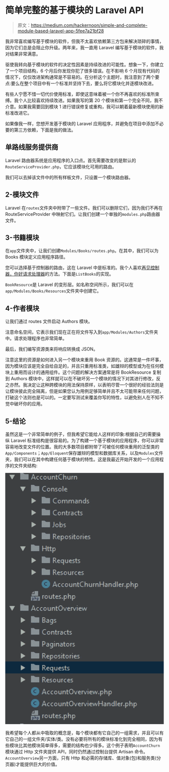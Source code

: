 # 简单完整的基于模块的 Laravel API

> 原文：<https://medium.com/hackernoon/simple-and-complete-module-based-laravel-app-5fee7a21bf28>

我非常喜欢编写基于模块的软件，但我不太喜欢依赖第三方包来解决琐碎的事情，因为它们总是会阻止你升级。两年来，我一直用 Laravel 编写基于模块的软件，我对结果非常满意。

驱使我转向基于模块的软件的决定性因素是持续改进的可能性。想象一下，你建立了一个项目结构，6 个月后你发现你犯了很多错误。在不影响 6 个月现有代码的情况下，仅仅改进架构通常是不容易的。在分析这个主题时，我注意到了两个要点:要么在整个项目中有一个标准并坚持下去，要么将它模块化并逐模块改进。

有些人宁愿不惜一切代价使用标准，即使这意味着被一个你不再喜欢的标准所束缚。我个人比较喜欢持续改进。如果我写的第 20 个模块和第一个完全不同，我不介意。如果我需要回到模块 1 进行错误修复或重构，我可以朝着最新模块使用的新标准改进它。

如果像我一样，您想开发基于模块的 Laravel 应用程序，并避免在项目中添加不必要的第三方依赖，下面是我的做法。

## 单路线服务提供商

Laravel 路由器系统是应用程序的入口点。首先需要改变的是默认的`RouteServiceProvider.php`，它应该模块化可用的路由。

我们可以去掉该文件中的所有样板文件，只设置一个模块路由器。

## 2-模块文件

Laravel 在`routes`文件夹中附带了一些文件。我们可以删除它们，因为我们不再在 RouteServiceProvider 中映射它们。让我们创建一个单独的`modules.php`路由器文件。

## 3-书籍模块

在`app`文件夹中，让我们创建`Modules/Books/routes.php`。在其中，我们可以为 Books 模块定义应用程序路径。

您可以选择基于控制器的路由，这在 Laravel 中是标准的。我个人喜欢[再见控制器，你好请求处理器](https://jenssegers.com/85/goodbye-controllers-hello-request-handlers)的方法。下面是`ListBooks`的实现。

`BookResource`是 Laravel 的变形层。如名称空间所示，我们可以在`app/Modules/Books/Resources`文件夹中创建它。

## 4-作者模块

让我们通过 routes 文件启动 Authors 模块。

注意命名空间，它表示我们现在正在将文件写入到`app/Modules/Authors`文件夹中。请求处理程序也非常简单。

最后，我们编写资源类来将响应转换成 JSON。

注意这里的资源是如何进入另一个模块来重用 Book 资源的。这通常是一件坏事，因为模块应该是完全自给自足的，并且只重用标准类，如雄辩的模型或为在任何模块上重用而设计的通用组件。这个问题的解决方案通常是将 BookResource 复制到 Authors 模块中，这样就可以在不破坏另一个模块的情况下对其进行修改，反之亦然。我决定让这种跨模块的用法保持原样，以表明尽管一个很好的经验法则是让模块彼此完全隔离，但是如果您认为用例足够简单并且不太可能带来任何问题，打破这个法则也是可以的。一定要写测试来覆盖你写的特性，以避免别人在不知不觉中破坏你的应用。

## 5-结论

虽然这是一个非常简单的例子，但我希望它能给人这样的印象:根据自己的需要操纵 Laravel 标准结构是很容易的。为了构建一个基于模块的应用程序，你可以非常容易地改变文件的位置。我的大多数项目都附带了可被任何模块重用的泛型类的`App/Components`；`App/Eloquent`保存雄辩的模型和数据库关系，以及`Modules`文件夹，我们可以在其中构建任何基于模块的特性。这是我最近开始开发的一个应用程序的文件夹结构:

![](img/04b57594b9752a6f1db1e74fdf8db044.png)

我希望每个人都从中吸取的概念是，每个模块都有它自己的一组需求，并且可以有它自己的一组文件夹/实体/类。没有必要将所有的模块标准化到完全相同，因为有些模块比其他模块简单得多，需要的结构也少得多。这个例子表明`AccountChurn`模块通过 Http 文件夹提供 API，同时仍然通过控制台提供 Artisan 命令。`AccountOverview`另一方面，只有 Http 和必需的存储库、值对象(包)和服务类(分页器)才能提供巨大的价值。